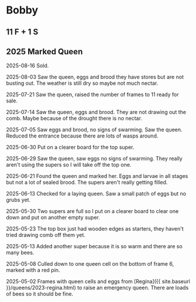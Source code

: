 # Bobby

## 11 F + 1 S

## 2025 Marked Queen

2025-08-16 Sold.

2025-08-03 Saw the queen, eggs and brood they have stores but are not busting out.  The weather is still dry so maybe not much nectar.

2025-07-21 Saw the queen, raised the number of frames to 11 ready for sale.

2025-07-14 Saw the queen, eggs and brood.  They are not drawing out the comb.  Maybe because of the drought there is no nectar.

2025-07-05 Saw eggs and brood, no signs of swarming.  Saw the queen.  Reduced the entrance because there are lots of wasps around.

2025-06-30 Put on a clearer board for the top super.

2025-06-29 Saw the queen, saw eggs no signs of swarming.  They really aren't using the supers so I will take off the top one.

2025-06-21 Found the queen and marked her.  Eggs and larvae in all stages but not a lot of sealed brood.  The supers aren't really getting filled.

2025-06-13 Checked for a laying queen.  Saw a small patch of eggs but no grubs yet.

2025-05-30 Two supers are full so I put on a clearer board to clear one down and put on another empty super.

2025-05-23 The top box just had wooden edges as starters, they haven't tried drawing comb off them yet.

2025-05-13 Added another super because it is so warm and there are so many bees.

2025-05-08 Culled down to one queen cell on the bottom of frame 6, marked with a red pin.

2025-05-02 Frames with queen cells and eggs from [Regina]({{ site.baseurl }}/queens/2023-regina.html) to raise an emergency queen.  There are loads of bees so it should be fine.
